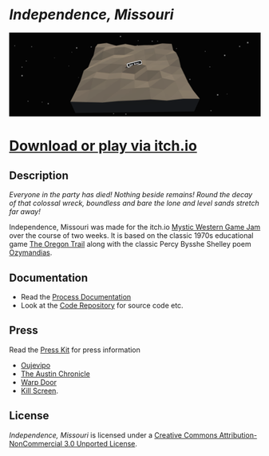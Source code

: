 # *Independence, Missouri*

![](images/independence-missouri-banner.png)

# [Download or play via itch.io](https://pippinbarr.itch.io/independence-missouri)

## Description
*Everyone in the party has died! Nothing beside remains! Round the decay of that colossal wreck, boundless and bare the lone and level sands stretch far away!*

Independence, Missouri was made for the itch.io [Mystic Western Game Jam](https://itch.io/jam/mysticwestern) over the course of two weeks. It is based on the classic 1970s educational game [The Oregon Trail](https://archive.org/details/msdos_Oregon_Trail_The_1990) along with the classic Percy Bysshe Shelley poem [Ozymandias](http://www.poetryfoundation.org/resources/learning/core-poems/detail/46565).

## Documentation
* Read the [Process Documentation](../process)
* Look at the [Code Repository](https://github.com/pippinbarr/) for source code etc.

## Press
Read the [Press Kit](../press) for press information

* [Oujevipo](http://oujevipo.fr/general/5422-independence-missouri/)
* [The Austin Chronicle](http://www.austinchronicle.com/daily/screens/2016-07-05/the-mystic-western-game-jam-looks-to-the-stars/)
* [Warp Door](http://warpdoor.com/2016/07/05/independence-missouri-pippin-barr/)
* [Kill Screen](https://killscreen.com/previously/articles/independence-missouri-surveys-past/).

## License
*Independence, Missouri* is licensed under a [Creative Commons Attribution-NonCommercial 3.0 Unported License](http://creativecommons.org/licenses/by-nc/3.0/).

